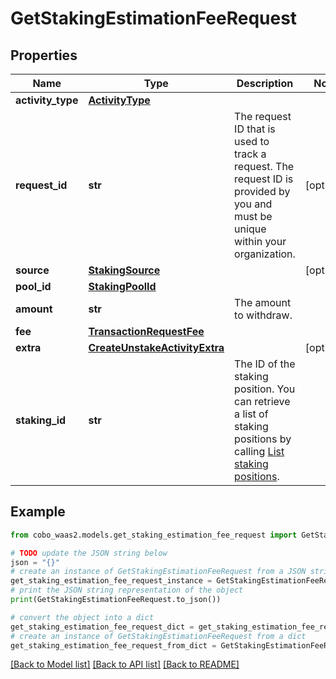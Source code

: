 # GetStakingEstimationFeeRequest


## Properties

Name | Type | Description | Notes
------------ | ------------- | ------------- | -------------
**activity_type** | [**ActivityType**](ActivityType.md) |  | 
**request_id** | **str** | The request ID that is used to track a request. The request ID is provided by you and must be unique within your organization. | [optional] 
**source** | [**StakingSource**](StakingSource.md) |  | [optional] 
**pool_id** | [**StakingPoolId**](StakingPoolId.md) |  | 
**amount** | **str** | The amount to withdraw. | 
**fee** | [**TransactionRequestFee**](TransactionRequestFee.md) |  | 
**extra** | [**CreateUnstakeActivityExtra**](CreateUnstakeActivityExtra.md) |  | [optional] 
**staking_id** | **str** | The ID of the staking position. You can retrieve a list of staking positions by calling [List staking positions](https://www.cobo.com/developers/v2/api-references/stakings/list-staking-positions). | 

## Example

```python
from cobo_waas2.models.get_staking_estimation_fee_request import GetStakingEstimationFeeRequest

# TODO update the JSON string below
json = "{}"
# create an instance of GetStakingEstimationFeeRequest from a JSON string
get_staking_estimation_fee_request_instance = GetStakingEstimationFeeRequest.from_json(json)
# print the JSON string representation of the object
print(GetStakingEstimationFeeRequest.to_json())

# convert the object into a dict
get_staking_estimation_fee_request_dict = get_staking_estimation_fee_request_instance.to_dict()
# create an instance of GetStakingEstimationFeeRequest from a dict
get_staking_estimation_fee_request_from_dict = GetStakingEstimationFeeRequest.from_dict(get_staking_estimation_fee_request_dict)
```
[[Back to Model list]](../README.md#documentation-for-models) [[Back to API list]](../README.md#documentation-for-api-endpoints) [[Back to README]](../README.md)



